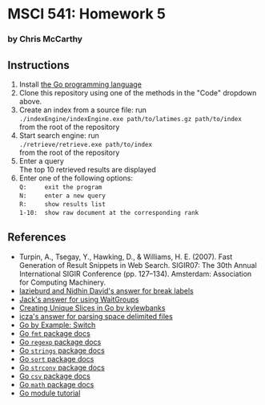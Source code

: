 # MSCI 541: Homework 5
### by Chris McCarthy

## Instructions
1. Install [the Go programming language](https://golang.org/)
2. Clone this repository using one of the methods in the "Code" dropdown above.
3. Create an index from a source file: run  
    `./indexEngine/indexEngine.exe path/to/latimes.gz path/to/index`  
    from the root of the repository
4. Start search engine: run  
    `./retrieve/retrieve.exe path/to/index`  
    from the root of the repository
5. Enter a query  
    The top 10 retrieved results are displayed
6. Enter one of the following options:  
    `Q:     exit the program`  
	`N:     enter a new query`  
	`R:     show results list`  
    `1-10:  show raw document at the corresponding rank`
      
## References
* Turpin, A., Tsegay, Y., Hawking, D., & Williams, H. E. (2007). Fast Generation of Result Snippets in Web Search. SIGIR07: The 30th Annual International SIGIR Conference (pp. 127–134). Amsterdam: Association for Computing Machinery.
* [lazieburd and Nidhin David's answer for break labels](https://stackoverflow.com/a/54602693)
* [Jack's answer for using WaitGroups](https://stackoverflow.com/a/42218240)
* [Creating Unique Slices in Go by kylewbanks](https://kylewbanks.com/blog/creating-unique-slices-in-go)
* [icza's answer for parsing space delimited files](https://stackoverflow.com/a/59972879)
* [Go by Example: Switch](https://gobyexample.com/switch)
* [Go `fmt` package docs](https://pkg.go.dev/fmt)
* [Go `regexp` package docs](https://pkg.go.dev/regexp)
* [Go `strings` package docs](https://pkg.go.dev/strings)
* [Go `sort` package docs](https://pkg.go.dev/sort)
* [Go `strconv` package docs](https://pkg.go.dev/strconv)
* [Go `csv` package docs](https://pkg.go.dev/encoding/csv#Reader.ReadAll)
* [Go `math` package docs](https://pkg.go.dev/math)
* [Go module tutorial](https://go.dev/doc/tutorial/create-module)

